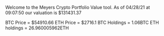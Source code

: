 Welcome to the Meyers Crypto Portfolio Value tool. 
As of 04/28/21 at 09:07:50 our valuation is $131431.37 

BTC Price = $54910.66
 ETH Price = $2716.1
BTC Holdings = 1.06BTC
 ETH holdings = 26.960005962ETH 
